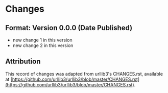 # Changes
## Format: Version 0.0.0 (Date Published)
- new change 1 in this version
- new change 2 in this version

## Attribution
This record of changes was adapted from urllib3's CHANGES.rst, 
available at [https://github.com/urllib3/urllib3/blob/master/CHANGES.rst](https://github.com/urllib3/urllib3/blob/master/CHANGES.rst).
